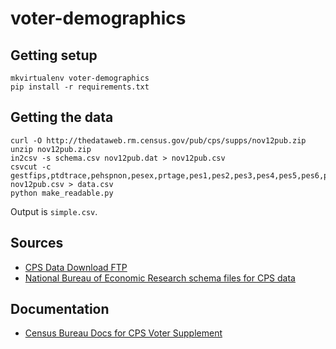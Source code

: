 # voter-demographics

## Getting setup

```
mkvirtualenv voter-demographics
pip install -r requirements.txt
```

## Getting the data

```
curl -O http://thedataweb.rm.census.gov/pub/cps/supps/nov12pub.zip
unzip nov12pub.zip
in2csv -s schema.csv nov12pub.dat > nov12pub.csv
csvcut -c gestfips,ptdtrace,pehspnon,pesex,prtage,pes1,pes2,pes3,pes4,pes5,pes6,pes7,pes8 nov12pub.csv > data.csv
python make_readable.py
```

Output is `simple.csv`.

## Sources

* [CPS Data Download FTP](http://thedataweb.rm.census.gov/ftp/cps_ftp.html)
* [National Bureau of Economic Research schema files for CPS data](http://www.nber.org/data/cps_progs.html)

## Documentation

* [Census Bureau Docs for CPS Voter Supplement](http://www.census.gov/prod/techdoc/cps/cpsnov12.pdf)

